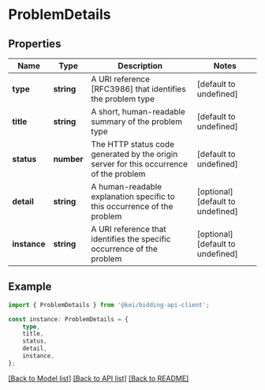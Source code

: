 # ProblemDetails


## Properties

Name | Type | Description | Notes
------------ | ------------- | ------------- | -------------
**type** | **string** | A URI reference [RFC3986] that identifies the problem type | [default to undefined]
**title** | **string** | A short, human-readable summary of the problem type | [default to undefined]
**status** | **number** | The HTTP status code generated by the origin server for this occurrence of the problem | [default to undefined]
**detail** | **string** | A human-readable explanation specific to this occurrence of the problem | [optional] [default to undefined]
**instance** | **string** | A URI reference that identifies the specific occurrence of the problem | [optional] [default to undefined]

## Example

```typescript
import { ProblemDetails } from '@kei/bidding-api-client';

const instance: ProblemDetails = {
    type,
    title,
    status,
    detail,
    instance,
};
```

[[Back to Model list]](../README.md#documentation-for-models) [[Back to API list]](../README.md#documentation-for-api-endpoints) [[Back to README]](../README.md)
